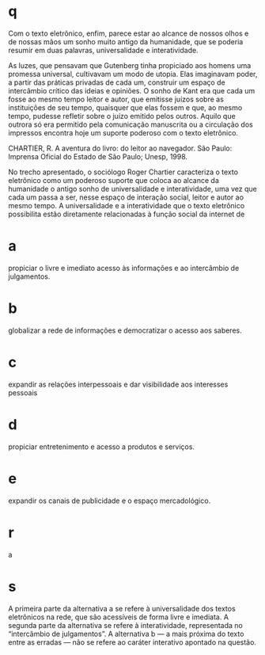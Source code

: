 # q
Com o texto eletrônico, enfim, parece estar ao alcance de nossos olhos e de nossas mãos um sonho muito antigo da humanidade, que se poderia resumir em duas palavras, universalidade e interatividade.

As luzes, que pensavam que Gutenberg tinha propiciado aos homens uma promessa universal, cultivavam um modo de utopia. Elas imaginavam poder, a partir das práticas privadas de cada um, construir um espaço de intercâmbio crítico das ideias e opiniões. O sonho de Kant era que cada um fosse ao mesmo tempo leitor e autor, que emitisse juízos sobre as instituições de seu tempo, quaisquer que elas fossem e que, ao mesmo tempo, pudesse refletir sobre o juízo emitido pelos outros. Aquilo que outrora só era permitido pela comunicação manuscrita ou a circulação dos impressos encontra hoje um suporte poderoso com o texto eletrônico.

CHARTIER, R. A aventura do livro: do leitor ao navegador. São Paulo: Imprensa Oficial do Estado de São Paulo; Unesp, 1998.

No trecho apresentado, o sociólogo Roger Chartier caracteriza o texto eletrônico como um poderoso suporte que coloca ao alcance da humanidade o antigo sonho de universalidade e interatividade, uma vez que cada um passa a ser, nesse espaço de interação social, leitor e autor ao mesmo tempo. A universalidade e a interatividade que o texto eletrônico possibilita estão diretamente relacionadas à função social da internet de

# a
propiciar o livre e imediato acesso às informações e ao intercâmbio de julgamentos.

# b
globalizar a rede de informações e democratizar o acesso aos saberes.

# c
expandir as relações interpessoais e dar visibilidade aos interesses pessoais

# d
propiciar entretenimento e acesso a produtos e serviços.

# e
expandir os canais de publicidade e o espaço mercadológico.

# r
a

# s
A primeira parte da alternativa a se refere à universalidade dos textos eletrônicos na rede, que são acessíveis de forma livre e imediata. A segunda parte da alternativa se refere à interatividade, representada no “intercâmbio de julgamentos”. A alternativa b — a mais próxima do texto entre as erradas — não se refere ao caráter interativo apontado na questão.
